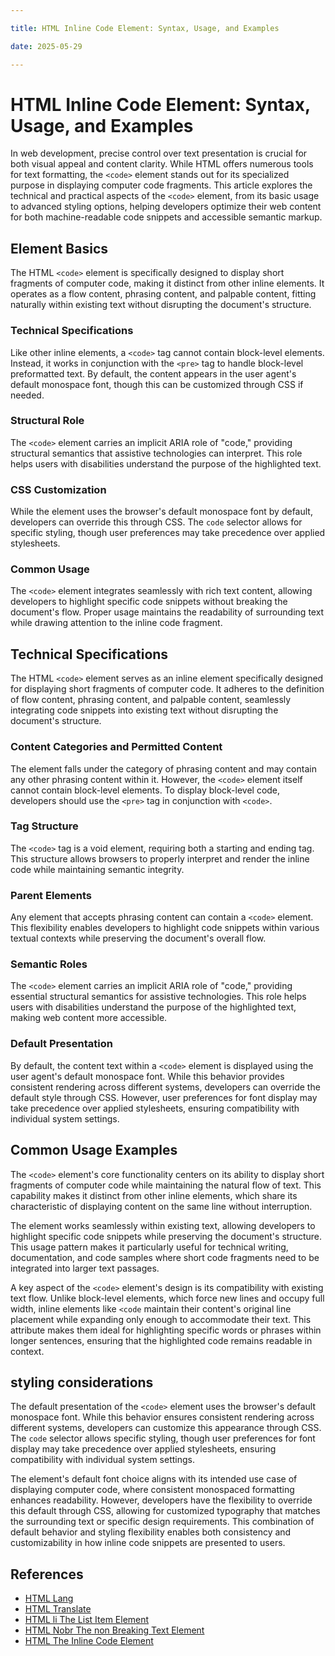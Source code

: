 ```yaml
---

title: HTML Inline Code Element: Syntax, Usage, and Examples

date: 2025-05-29

---
```



# HTML Inline Code Element: Syntax, Usage, and Examples

In web development, precise control over text presentation is crucial for both visual appeal and content clarity. While HTML offers numerous tools for text formatting, the `<code>` element stands out for its specialized purpose in displaying computer code fragments. This article explores the technical and practical aspects of the `<code>` element, from its basic usage to advanced styling options, helping developers optimize their web content for both machine-readable code snippets and accessible semantic markup.


## Element Basics

The HTML `<code>` element is specifically designed to display short fragments of computer code, making it distinct from other inline elements. It operates as a flow content, phrasing content, and palpable content, fitting naturally within existing text without disrupting the document's structure.


### Technical Specifications

Like other inline elements, a `<code>` tag cannot contain block-level elements. Instead, it works in conjunction with the `<pre>` tag to handle block-level preformatted text. By default, the content appears in the user agent's default monospace font, though this can be customized through CSS if needed.


### Structural Role

The `<code>` element carries an implicit ARIA role of "code," providing structural semantics that assistive technologies can interpret. This role helps users with disabilities understand the purpose of the highlighted text.


### CSS Customization

While the element uses the browser's default monospace font by default, developers can override this through CSS. The `code` selector allows for specific styling, though user preferences may take precedence over applied stylesheets.


### Common Usage

The `<code>` element integrates seamlessly with rich text content, allowing developers to highlight specific code snippets without breaking the document's flow. Proper usage maintains the readability of surrounding text while drawing attention to the inline code fragment.


## Technical Specifications

The HTML `<code>` element serves as an inline element specifically designed for displaying short fragments of computer code. It adheres to the definition of flow content, phrasing content, and palpable content, seamlessly integrating code snippets into existing text without disrupting the document's structure.


### Content Categories and Permitted Content

The element falls under the category of phrasing content and may contain any other phrasing content within it. However, the `<code>` element itself cannot contain block-level elements. To display block-level code, developers should use the `<pre>` tag in conjunction with `<code>`.


### Tag Structure

The `<code>` tag is a void element, requiring both a starting and ending tag. This structure allows browsers to properly interpret and render the inline code while maintaining semantic integrity.


### Parent Elements

Any element that accepts phrasing content can contain a `<code>` element. This flexibility enables developers to highlight code snippets within various textual contexts while preserving the document's overall flow.


### Semantic Roles

The `<code>` element carries an implicit ARIA role of "code," providing essential structural semantics for assistive technologies. This role helps users with disabilities understand the purpose of the highlighted text, making web content more accessible.


### Default Presentation

By default, the content text within a `<code>` element is displayed using the user agent's default monospace font. While this behavior provides consistent rendering across different systems, developers can override the default style through CSS. However, user preferences for font display may take precedence over applied stylesheets, ensuring compatibility with individual system settings.


## Common Usage Examples

The `<code>` element's core functionality centers on its ability to display short fragments of computer code while maintaining the natural flow of text. This capability makes it distinct from other inline elements, which share its characteristic of displaying content on the same line without interruption.

The element works seamlessly within existing text, allowing developers to highlight specific code snippets while preserving the document's structure. This usage pattern makes it particularly useful for technical writing, documentation, and code samples where short code fragments need to be integrated into larger text passages.

A key aspect of the `<code>` element's design is its compatibility with existing text flow. Unlike block-level elements, which force new lines and occupy full width, inline elements like `<code` maintain their content's original line placement while expanding only enough to accommodate their text. This attribute makes them ideal for highlighting specific words or phrases within longer sentences, ensuring that the highlighted code remains readable in context.


## styling considerations

The default presentation of the `<code>` element uses the browser's default monospace font. While this behavior ensures consistent rendering across different systems, developers can customize this appearance through CSS. The `code` selector allows specific styling, though user preferences for font display may take precedence over applied stylesheets, ensuring compatibility with individual system settings.

The element's default font choice aligns with its intended use case of displaying computer code, where consistent monospaced formatting enhances readability. However, developers have the flexibility to override this default through CSS, allowing for customized typography that matches the surrounding text or specific design requirements. This combination of default behavior and styling flexibility enables both consistency and customizability in how inline code snippets are presented to users.

## References

- [HTML Lang](https://github.com/serpuniversity/learn/blob/main/html/HTML%20Lang.md)
- [HTML Translate](https://github.com/serpuniversity/learn/blob/main/html/HTML%20Translate.md)
- [HTML li The List Item Element](https://github.com/serpuniversity/learn/blob/main/html/HTML%20li%20The%20List%20Item%20Element.md)
- [HTML Nobr The non Breaking Text Element](https://github.com/serpuniversity/learn/blob/main/html/HTML%20Nobr%20The%20non%20Breaking%20Text%20Element.md)
- [HTML The Inline Code Element](https://github.com/serpuniversity/learn/blob/main/html/HTML%20The%20Inline%20Code%20Element.md)